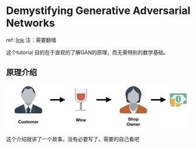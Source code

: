 # Demystifying Generative Adversarial Networks

ref: [link](https://towardsdatascience.com/demystifying-generative-adversarial-networks-c076d8db8f44)  注：需要翻墙

这个tutorial 目的在于直观的了解GAN的原理，而无需特别的数学基础。

## 原理介绍

![img](./pics/1_Mpmc9uWaEizVX_cvg8g-SA.jpeg) 

这个介绍就讲了一个故事。没有必要写了。需要的自己看吧